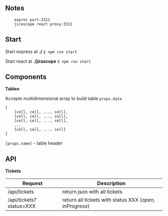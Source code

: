 ## Notes

```
    expres port:3311
    jirascope react proxy:3311
```

## Start

Start express at **./**
`$ npm run start`

Start react at **./jirascope**
`$ npm run start`

## Components

**Tables**

Accepts multidimensional array to build table `props.data`
```
[
    [cell, cell, ..., cell],
    [cell, cell, ..., cell],
    [cell, cell, ..., cell],
    ...
    [cell, cell, ..., cell]    
]
```
`[props.name]` - table header
## API

**Tickets**

|  Request | Description  |
|---|---|
| /api/tickets  | return json with all tickets  |
| /api/tickets?status=XXX  | return all tickets with status XXX (*open, inProgress*)  |
